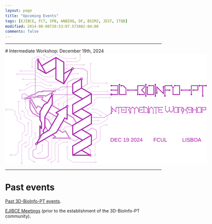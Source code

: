 ```yaml
---
layout: page
title: "Upcoming Events"
tags: [EJIBCE, FCT, SPB, ANBIOQ, DF, BSIM2, JEST, ITQB]
modified: 2014-08-08T20:53:07.573882-04:00
comments: false
---
```


<link rel="stylesheet" href="svgs.css">

<hr>
# Intermediate Workshop: December 19th, 2024

<a href="/workshops/workshop_12_2024" title="Click for more information!!">
<img alt="Qries" title="More information soon!" class="workshop" src="/images/workshop_12_2024.svg" style="max-width: 650px; filter: invert(100%) sepia(100%) saturate(300%) hue-rotate(70deg) invert(100%)">
</a>

<hr>

# Past events

<a href="past_workshops/">Past 3D-BioInfo-PT events</a>.

<a href="/edicoes_anteriores/">EJIBCE Meetings</a> (prior to the establishment of the 3D-BioInfo-PT community).


